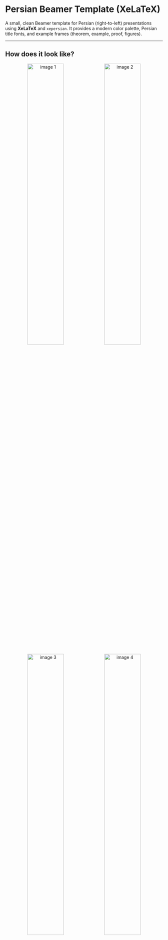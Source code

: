 # Persian Beamer Template (XeLaTeX)

A small, clean Beamer template for Persian (right-to-left) presentations using **XeLaTeX** and `xepersian`.
It provides a modern color palette, Persian title fonts, and example frames (theorem, example, proof, figures).

---

## How does it look like?

<p align="center">
  <img src="https://github.com/user-attachments/assets/697cd0f4-7e94-4944-850b-23bb6fa26935" alt="image 1" width="48%" />
  <img src="https://github.com/user-attachments/assets/700452a2-93a9-4395-b235-52a951cbf458" alt="image 2" width="48%" />
</p>

<p align="center">
  <img src="https://github.com/user-attachments/assets/17420a8c-48b4-48e6-86df-22afacd1df22" alt="image 3" width="48%" />
  <img src="https://github.com/user-attachments/assets/492ede36-eb5e-4978-bd41-e663fd5106df" alt="image 4" width="48%" />
</p>




---

## Features

* Persian support via `xepersian`.
* Uses custom Persian fonts:

  * `Yas.ttf` (main body)
  * `IranNastaliq.ttf` (calligraphic/large text, used with `\nas`)
  * `BTitr.ttf` (title font `\titr`)
* Clean `Madrid` Beamer theme with a custom color palette (navy, teal, green, orange).
* Example frames that demonstrate theorem/example/proof/corollary environments.
* Image inclusion example (`plot-python.pdf`) — assets folder set to `./assets/`.

---

## Files / Project layout

```
project-root/
├─ assets/
│  └─ plot-python.pdf
├─ Yas.ttf
├─ IranNastaliq.ttf
├─ BTitr.ttf
└─ main.tex         <-- .tex file
```

* Put the font files either in the project root (as above) or install them system-wide.
* Place images and figures inside `assets/` as shown or update `\graphicspath`.

---

## Required software

* A TeX distribution with XeLaTeX support:

  * TeX Live (recommended) — Linux/macOS/Windows
  * MiKTeX (Windows)
* LaTeX packages used (normally included in a current TeX Live / MiKTeX):

  * `beamer`, `xepersian`, `graphicx`, `xcolor`, and standard font handling available to XeLaTeX.
* Fonts mentioned above (`Yas.ttf`, `IranNastaliq.ttf`, `BTitr.ttf`) — either copy them into the project directory or install them to the OS fonts folder.

---

## Compilation instructions

### Overleaf

1. Upload `.tex` file and the font files (`Yas.ttf`, `IranNastaliq.ttf`, `BTitr.ttf`) and `assets/` to the Overleaf project.
2. In Overleaf menu: **Menu → Compiler** → choose **XeLaTeX**.
3. Click Recompile.

### Local 

* Use **XeLaTeX** (not pdfLaTeX) because `xepersian` and `.ttf` fonts require an engine with native font access.
* Run twice (or use `latexmk`) to ensure references, TOC and overlays are correct.


